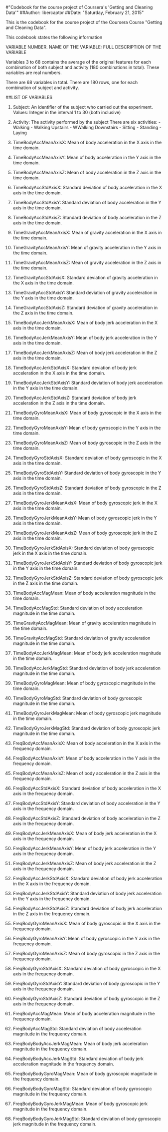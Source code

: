 #"Codebook for the course project of Coursera's 'Getting and Cleaning Data'"
##Author: libercaptor
##Date: "Saturday, February 21, 2015"

This is the codebook for the course project of the Coursera Course "Getting and Cleaning Data".

This codebook states the following information

VARIABLE NUMBER. NAME OF THE VARIABLE: FULL DESCRIPTION OF THE VARIABLE

Variables 3 to 68 contains the average of the original features for each combination of both subject and activity (180 combinations in total). These variables are real numbers.

There are 68 variables in total. There are 180 rows, one for each combination of subject and activity.


##LIST OF VARIABLES

 1. Subject: An identifier of the subject who carried out the experiment. 
             Values: Integer in the interval 1 to 30 (both inclusive)
             
 2. Activity: The activity performed by the subject
              There are six activities:
              - Walking
              - Walking Upstairs
              - WWalking Downstairs
              - Sitting
              - Standing
              - Laying
              
 3. TimeBodyAccMeanAxisX: Mean of body acceleration in the X axis in the time domain.
 
 4. TimeBodyAccMeanAxisY: Mean of body acceleration in the Y axis in the time domain.
 
 5. TimeBodyAccMeanAxisZ: Mean of body acceleration in the Z axis in the time domain.
 
 6. TimeBodyAccStdAxisX: Standard deviation of body acceleration in the X axis in the time domain.
 
 7. TimeBodyAccStdAxisY: Standard deviation of body acceleration in the Y axis in the time domain.
 
 8. TimeBodyAccStdAxisZ: Standard deviation of body acceleration in the Z axis in the time domain.
 
 9. TimeGravityAccMeanAxisX: Mean of gravity acceleration in the X axis in the time domain.
 
 10. TimeGravityAccMeanAxisY: Mean of gravity acceleration in the Y axis in the time domain.
 
 11. TimeGravityAccMeanAxisZ: Mean of gravity acceleration in the Z axis in the time domain.
 
 12. TimeGravityAccStdAxisX: Standard deviation of gravity acceleration in the X axis in the time domain.
 
 13. TimeGravityAccStdAxisY: Standard deviation of gravity acceleration in the Y axis in the time domain.
 
 14. TimeGravityAccStdAxisZ: Standard deviation of gravity acceleration in the Z axis in the time domain.
 
 15. TimeBodyAccJerkMeanAxisX: Mean of body jerk acceleration in the X axis in the time domain.
 
 16. TimeBodyAccJerkMeanAxisY: Mean of body jerk acceleration in the Y axis in the time domain.
 
 17. TimeBodyAccJerkMeanAxisZ: Mean of body jerk acceleration in the Z axis in the time domain.
 
 18. TimeBodyAccJerkStdAxisX: Standard deviation of body jerk acceleration in the X axis in the time domain.
 
 19. TimeBodyAccJerkStdAxisY: Standard deviation of body jerk acceleration in the Y axis in the time domain.
 
 20. TimeBodyAccJerkStdAxisZ: Standard deviation of body jerk acceleration in the Z axis in the time domain.
 
 21. TimeBodyGyroMeanAxisX: Mean of body gyroscopic in the X axis in the time domain.
 
 22. TimeBodyGyroMeanAxisY: Mean of body gyroscopic in the Y axis in the time domain.
 
 23. TimeBodyGyroMeanAxisZ: Mean of body gyroscopic in the Z axis in the time domain.
 
 24. TimeBodyGyroStdAxisX: Standard deviation of body gyroscopic in the X axis in the time domain.
 
 25. TimeBodyGyroStdAxisY: Standard deviation of body gyroscopic in the Y axis in the time domain.
 
 26. TimeBodyGyroStdAxisZ: Standard deviation of body gyroscopic in the Z axis in the time domain.
 
 27. TimeBodyGyroJerkMeanAxisX: Mean of body gyroscopic jerk in the X axis in the time domain.
 
 28. TimeBodyGyroJerkMeanAxisY: Mean of body gyroscopic jerk in the Y axis in the time domain.
 
 29. TimeBodyGyroJerkMeanAxisZ: Mean of body gyroscopic jerk in the Z axis in the time domain.
 
 30. TimeBodyGyroJerkStdAxisX: Standard deviation of body gyroscopic jerk in the X axis in the time domain.
 
 31. TimeBodyGyroJerkStdAxisY: Standard deviation of body gyroscopic jerk in the Y axis in the time domain.
 
 32. TimeBodyGyroJerkStdAxisZ: Standard deviation of body gyroscopic jerk in the Z axis in the time domain.
 
 33. TimeBodyAccMagMean: Mean of body acceleration magnitude in the time domain.
 
 34. TimeBodyAccMagStd: Standard deviation of body acceleration magnitude in the time domain.
 
 35. TimeGravityAccMagMean: Mean of gravity acceleration magnitude in the time domain.
 
 36. TimeGravityAccMagStd: Standard deviation of gravity acceleration magnitude in the time domain.
 
 37. TimeBodyAccJerkMagMean: Mean of body jerk acceleration magnitude in the time domain.
 
 38. TimeBodyAccJerkMagStd: Standard deviation of body jerk acceleration magnitude in the time domain.
 
 39. TimeBodyGyroMagMean: Mean of body gyroscopic magnitude in the time domain.
 
 40. TimeBodyGyroMagStd: Standard deviation of body gyroscopic magnitude in the time domain.
 
 41. TimeBodyGyroJerkMagMean: Mean of body gyroscopic jerk magnitude in the time domain.
 
 42. TimeBodyGyroJerkMagStd: Standard deviation of body gyroscopic jerk magnitude in the time domain.
 
 43. FreqBodyAccMeanAxisX: Mean of body acceleration in the X axis in the frequency domain.
 
 44. FreqBodyAccMeanAxisY: Mean of body acceleration in the Y axis in the frequency domain.
 
 45. FreqBodyAccMeanAxisZ: Mean of body acceleration in the Z axis in the frequency domain.
 
 46. FreqBodyAccStdAxisX: Standard deviation of body acceleration in the X axis in the frequency domain.
 
 47. FreqBodyAccStdAxisY: Standard deviation of body acceleration in the Y axis in the frequency domain.
 
 48. FreqBodyAccStdAxisZ: Standard deviation of body acceleration in the Z axis in the frequency domain.
 
 49. FreqBodyAccJerkMeanAxisX: Mean of body jerk acceleration in the X axis in the frequency domain.
 
 50. FreqBodyAccJerkMeanAxisY: Mean of body jerk acceleration in the Y axis in the frequency domain.
 
 51. FreqBodyAccJerkMeanAxisZ: Mean of body jerk acceleration in the Z axis in the frequency domain.
 
 52. FreqBodyAccJerkStdAxisX: Standard deviation of body jerk acceleration in the X axis in the frequency domain.
 
 53. FreqBodyAccJerkStdAxisY: Standard deviation of body jerk acceleration in the Y axis in the frequency domain.
 
 54. FreqBodyAccJerkStdAxisZ: Standard deviation of body jerk acceleration in the Z axis in the frequency domain.
 
 55. FreqBodyGyroMeanAxisX: Mean of body gyroscopic in the X axis in the frequency domain.
 
 56. FreqBodyGyroMeanAxisY: Mean of body gyroscopic in the Y axis in the frequency domain.
 
 57. FreqBodyGyroMeanAxisZ: Mean of body gyroscopic in the Z axis in the frequency domain.
 
 58. FreqBodyGyroStdAxisX: Standard deviation of body gyroscopic in the X axis in the frequency domain.
 
 59. FreqBodyGyroStdAxisY: Standard deviation of body gyroscopic in the Y axis in the frequency domain.
 
 60. FreqBodyGyroStdAxisZ: Standard deviation of body gyroscopic in the Z axis in the frequency domain.
 
 61. FreqBodyAccMagMean: Mean of body acceleration magnitude in the frequency domain.
 
 62. FreqBodyAccMagStd: Standard deviation of body acceleration magnitude in the frequency domain.
 
 63. FreqBodyBodyAccJerkMagMean: Mean of body jerk acceleration magnitude in the frequency domain.
 
 64. FreqBodyBodyAccJerkMagStd: Standard deviation of body jerk acceleration magnitude in the frequency domain.
 
 65. FreqBodyBodyGyroMagMean: Mean of body gyroscopic magnitude in the frequency domain.
 
 66. FreqBodyBodyGyroMagStd: Standard deviation of body gyroscopic magnitude in the frequency domain.
 
 67. FreqBodyBodyGyroJerkMagMean: Mean of body gyroscopic jerk magnitude in the frequency domain.
 
 68. FreqBodyBodyGyroJerkMagStd: Standard deviation of body gyroscopic jerk magnitude in the frequency domain.
